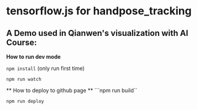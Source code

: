 # tensorflow.js for handpose_tracking
## A Demo used in Qianwen's visualization with AI Course: 

**How to run dev mode**

```npm install``` (only run first time)

```npm run watch```

** How to deploy to github page **
```npm run build``

```npm run deploy```
